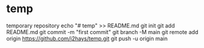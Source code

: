 # temp
temporary repository
echo "# temp" >> README.md
git init
git add README.md
git commit -m "first commit"
git branch -M main
git remote add origin https://github.com/j2hays/temp.git
git push -u origin main

